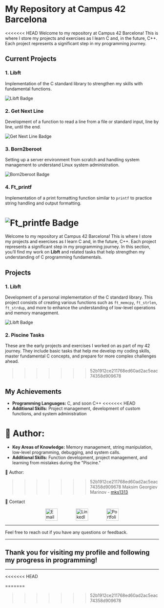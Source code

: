 # My Repository at Campus 42 Barcelona

<<<<<<< HEAD
Welcome to my repository at Campus 42 Barcelona! This is where I store my projects and exercises as I learn C and, in the future, C++. Each project represents a significant step in my programming journey.

## Current Projects

### 1. **Libft**
Implementation of the C standard library to strengthen my skills with fundamental functions.

![Libft Badge](https://github.com/ayogun/42-project-badges/blob/main/badges/libftm.png)

### 2. **Get Next Line**
Development of a function to read a line from a file or standard input, line by line, until the end.

![Get Next Line Badge](https://github.com/ayogun/42-project-badges/blob/main/badges/get_next_linem.png)

### 3. **Born2beroot**
Setting up a server environment from scratch and handling system management to understand Linux system administration.

![Born2beroot Badge](https://github.com/ayogun/42-project-badges/blob/main/badges/born2berootm.png)

### 4. **Ft_printf**
Implementation of a print formatting function similar to `printf` to practice string handling and output formatting.

![Ft_printfe Badge](https://github.com/ayogun/42-project-badges/blob/main/badges/ft_printfe.png)
=======
Welcome to my repository at Campus 42 Barcelona! This is where I store my projects and exercises as I learn C and, in the future, C++. Each project represents a significant step in my programming journey. In this section, you’ll find my work on **Libft** and related tasks that help strengthen my understanding of C programming fundamentals.

## Projects

### 1. **Libft**
Development of a personal implementation of the C standard library. This project consists of creating various functions such as `ft_memcpy`, `ft_strlen`, `ft_strdup`, and more to enhance the understanding of low-level operations and memory management.

![Libft Badge](https://github.com/ayogun/42-project-badges/blob/main/badges/libftm.png)

### 2. **Piscine Tasks**
These are the early projects and exercises I worked on as part of my 42 journey. They include basic tasks that help me develop my coding skills, master fundamental C concepts, and prepare for more complex challenges ahead.
>>>>>>> 52b1912ce211768ed60ad2ac5eac74358d909678

## My Achievements

- **Programming Languages:** C, and soon C++
<<<<<<< HEAD
- **Additional Skills:** Project management, development of custom functions, and system administration

👤 Author:
=======
- **Key Areas of Knowledge:** Memory management, string manipulation, low-level programming, debugging, and system calls.
- **Additional Skills:** Function development, project management, and learning from mistakes during the "Piscine."

👤 Author:  
>>>>>>> 52b1912ce211768ed60ad2ac5eac74358d909678
Maksim Georgiev Marinov - [mks1313](https://github.com/mks1313)

📧 Contact

<div style="display: flex; align-items: center; justify-content: center;">

  <a href="mailto:mg.marinov@gmx.es" style="margin: 0 30px;">
    <img src="https://upload.wikimedia.org/wikipedia/commons/4/4e/Mail_%28iOS%29.svg" width="40" alt="Email">
  </a>

  <a href="https://www.linkedin.com/in/mgmarinov/" style="margin: 0 30px;">
    <img src="https://upload.wikimedia.org/wikipedia/commons/c/ca/LinkedIn_logo_initials.png" width="40" alt="LinkedIn">
  </a>

  <a href="https://www.mgmarinov.com/portfolio" style="margin: 0 30px;">
    <img src="https://res.cloudinary.com/dnwyfbj7m/image/upload/v1724882231/portfolio.png" width="40" alt="Portfolio">
  </a>

</div>

---

Feel free to reach out if you have any questions or feedback.

---

## Thank you for visiting my profile and following my progress in programming!

---
<<<<<<< HEAD







=======
>>>>>>> 52b1912ce211768ed60ad2ac5eac74358d909678
